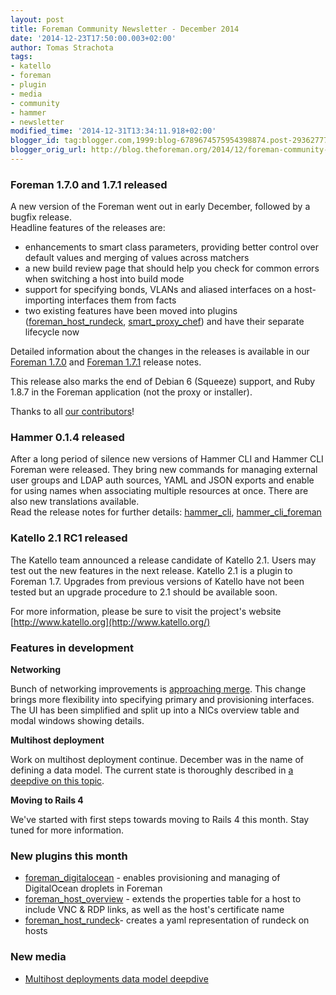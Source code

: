 ```yaml
---
layout: post
title: Foreman Community Newsletter - December 2014
date: '2014-12-23T17:50:00.003+02:00'
author: Tomas Strachota
tags:
- katello
- foreman
- plugin
- media
- community
- hammer
- newsletter
modified_time: '2014-12-31T13:34:11.918+02:00'
blogger_id: tag:blogger.com,1999:blog-6789674575954398874.post-2936277795545705845
blogger_orig_url: http://blog.theforeman.org/2014/12/foreman-community-newsletter-december.html
---
```


<!--more-->

### Foreman 1.7.0 and 1.7.1 released

A new version of the Foreman went out in early December, followed by a
bugfix release.  
Headline features of the releases are:  
-   enhancements to smart class parameters, providing better control
    over default values and merging of values across matchers
-   a new build review page that should help you check for common errors
    when switching a host into build mode
-   support for specifying bonds, VLANs and aliased interfaces on a
    host-importing interfaces them from facts
-   two existing features have been moved into plugins
    ([foreman\_host\_rundeck](https://github.com/theforeman/foreman_host_rundeck),
    [smart\_proxy\_chef](https://github.com/theforeman/smart_proxy_chef))
    and have their separate lifecycle now

Detailed information about the changes in the releases is available in
our [Foreman
1.7.0](http://theforeman.org/manuals/1.7/index.html#Releasenotesfor1.7.0)
and [Foreman
1.7.1](http://theforeman.org/manuals/1.7/index.html#Releasenotesfor1.7.0)
release notes.

  

This release also marks the end of Debian 6 (Squeeze) support, and Ruby
1.8.7 in the Foreman application (not the proxy or installer). 

  

Thanks to all [our
contributors](http://theforeman.org/manuals/1.7/index.html#Contributors)!  
  

### Hammer 0.1.4 released

After a long period of silence new versions of Hammer CLI and Hammer CLI
Foreman were released. They bring new commands for managing external
user groups and LDAP auth sources, YAML and JSON exports and enable for
using names when associating multiple resources at once. There are also
new translations available.  
Read the release notes for further details:
[hammer\_cli](https://github.com/theforeman/hammer-cli/blob/master/doc/release_notes.md#release-notes),
[hammer\_cli\_foreman](https://github.com/theforeman/hammer-cli-foreman/blob/master/doc/release_notes.md#release-notes)  
  
### Katello 2.1 RC1 released

The Katello team announced a release candidate of Katello 2.1. Users may
test out the new features in the next release. Katello 2.1 is a plugin
to Foreman 1.7. Upgrades from previous versions of Katello have not been
tested but an upgrade procedure to 2.1 should be available soon.

For more information, please be sure to visit the project's website
[http://www.katello.org](http://www.katello.org/)

  

### Features in development

**Networking**

Bunch of networking improvements is [approaching
merge](https://github.com/theforeman/foreman/pull/1988). This change
brings more flexibility into specifying primary and provisioning
interfaces. The UI has been simplified and split up into a NICs overview
table and modal windows showing details.  
  

**Multihost deployment**

Work on multihost deployment continue. December was in the name of
defining a data model. The current state is thoroughly described in [a
deepdive on this topic](https://www.youtube.com/watch?v=CFPLGfA6-jU).  
  

**Moving to Rails 4**

We've started with first steps towards moving to Rails 4 this month.
Stay tuned for more information.  
  

### New plugins this month

-   [foreman\_digitalocean](https://github.com/theforeman/foreman-digitalocean) -
    enables provisioning and managing of DigitalOcean droplets in
    Foreman
-   [foreman\_host\_overview](https://github.com/sfu-rcg/foreman_host_overview) -
    extends the properties table for a host to include VNC & RDP links,
    as well as the host's certificate name
-   [foreman\_host\_rundeck](https://github.com/theforeman/foreman_host_rundeck)-
    creates a yaml representation of rundeck on hosts

  

### New media

-   [Multihost deployments data model
    deepdive](https://www.youtube.com/watch?v=CFPLGfA6-jU)

